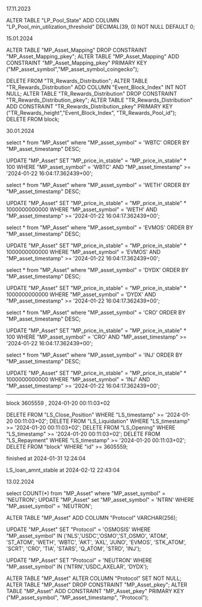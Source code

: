 17.11.2023

ALTER TABLE "LP_Pool_State" ADD COLUMN "LP_Pool_min_utilization_threshold" DECIMAL(39, 0) NOT NULL DEFAULT 0;

15.01.2024

ALTER TABLE "MP_Asset_Mapping" DROP CONSTRAINT "MP_Asset_Mapping_pkey";
ALTER TABLE "MP_Asset_Mapping" ADD CONSTRAINT "MP_Asset_Mapping_pkey" PRIMARY KEY ("MP_asset_symbol","MP_asset_symbol_coingecko");

DELETE FROM "TR_Rewards_Distribution";
ALTER TABLE "TR_Rewards_Distribution" ADD COLUMN "Event_Block_Index" INT NOT NULL;
ALTER TABLE "TR_Rewards_Distribution" DROP CONSTRAINT "TR_Rewards_Distribution_pkey";
ALTER TABLE "TR_Rewards_Distribution" ADD CONSTRAINT "TR_Rewards_Distribution_pkey" PRIMARY KEY ("TR_Rewards_height","Event_Block_Index", "TR_Rewards_Pool_id");
DELETE FROM block;

30.01.2024

select * from "MP_Asset" where "MP_asset_symbol" = 'WBTC' ORDER BY "MP_asset_timestamp" DESC;

UPDATE "MP_Asset" 
SET "MP_price_in_stable" = "MP_price_in_stable" * 100
WHERE  "MP_asset_symbol" = 'WBTC' AND "MP_asset_timestamp" >= '2024-01-22 16:04:17.362439+00';


select * from "MP_Asset" where "MP_asset_symbol" = 'WETH' ORDER BY "MP_asset_timestamp" DESC;

UPDATE "MP_Asset" 
SET "MP_price_in_stable" = "MP_price_in_stable" * 1000000000000
WHERE  "MP_asset_symbol" = 'WETH' AND "MP_asset_timestamp" >= '2024-01-22 16:04:17.362439+00';


select * from "MP_Asset" where "MP_asset_symbol" = 'EVMOS' ORDER BY "MP_asset_timestamp" DESC;

UPDATE "MP_Asset" 
SET "MP_price_in_stable" = "MP_price_in_stable" * 1000000000000
WHERE  "MP_asset_symbol" = 'EVMOS' AND "MP_asset_timestamp" >= '2024-01-22 16:04:17.362439+00';


select * from "MP_Asset" where "MP_asset_symbol" = 'DYDX' ORDER BY "MP_asset_timestamp" DESC;

UPDATE "MP_Asset" 
SET "MP_price_in_stable" = "MP_price_in_stable" * 1000000000000
WHERE  "MP_asset_symbol" = 'DYDX' AND "MP_asset_timestamp" >= '2024-01-22 16:04:17.362439+00';


select * from "MP_Asset" where "MP_asset_symbol" = 'CRO' ORDER BY "MP_asset_timestamp" DESC;

UPDATE "MP_Asset" 
SET "MP_price_in_stable" = "MP_price_in_stable" * 100
WHERE  "MP_asset_symbol" = 'CRO' AND "MP_asset_timestamp" >= '2024-01-22 16:04:17.362439+00';


select * from "MP_Asset" where "MP_asset_symbol" = 'INJ' ORDER BY "MP_asset_timestamp" DESC;

UPDATE "MP_Asset" 
SET "MP_price_in_stable" = "MP_price_in_stable" * 1000000000000
WHERE  "MP_asset_symbol" = 'INJ' AND "MP_asset_timestamp" >= '2024-01-22 16:04:17.362439+00';

_________________________________________________________________________________________________

block 3605559 , 2024-01-20 00:11:03+02

DELETE FROM "LS_Close_Position" WHERE "LS_timestamp" >= '2024-01-20 00:11:03+02';
DELETE FROM "LS_Liquidation" WHERE "LS_timestamp" >= '2024-01-20 00:11:03+02';
DELETE FROM "LS_Opening" WHERE "LS_timestamp" >= '2024-01-20 00:11:03+02';
DELETE FROM "LS_Repayment" WHERE "LS_timestamp" >= '2024-01-20 00:11:03+02';
DELETE FROM "block" WHERE "id" >= 3605559;

finished at 2024-01-31 12:24:04

LS_loan_amnt_stable at 2024-02-12 22:43:04

13.02.2024

select COUNT(*) from "MP_Asset" where "MP_asset_symbol" = 'NEUTRON';
UPDATE "MP_Asset" set "MP_asset_symbol" = 'NTRN' WHERE "MP_asset_symbol" = 'NEUTRON';

ALTER TABLE "MP_Asset" ADD COLUMN "Protocol" VARCHAR(256);

UPDATE "MP_Asset" 
SET "Protocol" = 'OSMOSIS' WHERE "MP_asset_symbol" IN ('NLS','USDC','OSMO','ST_OSMO', 'ATOM', 'ST_ATOM', 'WETH', 'WBTC', 'AKT', 'AXL', 'JUNO', 'EVMOS', 'STK_ATOM', 'SCRT', 'CRO', 'TIA', 'STARS', 'Q_ATOM', 'STRD', 'INJ');

UPDATE "MP_Asset" 
SET "Protocol" = 'NEUTRON' WHERE "MP_asset_symbol" IN ('NTRN','USDC_AXELAR', 'DYDX');


ALTER TABLE "MP_Asset" ALTER COLUMN "Protocol" SET NOT NULL;
ALTER TABLE "MP_Asset" DROP CONSTRAINT "MP_Asset_pkey";
ALTER TABLE "MP_Asset" ADD CONSTRAINT "MP_Asset_pkey" PRIMARY KEY ("MP_asset_symbol", "MP_asset_timestamp", "Protocol");
